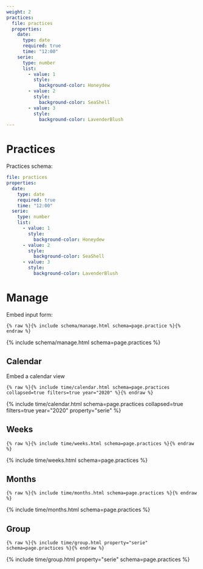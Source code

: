 ```yaml
---
weight: 2
practices:
  file: practices
  properties:
    date:
      type: date
      required: true
      time: "12:00"
    serie:
      type: number
      list:
        - value: 1
          style:
            background-color: Honeydew
        - value: 2
          style:
            background-color: SeaShell
        - value: 3
          style:
            background-color: LavenderBlush
---
```


# Practices

Practices schema:

```yml
file: practices
properties:
  date:
    type: date
    required: true
    time: "12:00"
  serie:
    type: number
    list:
      - value: 1
        style:
          background-color: Honeydew
      - value: 2
        style:
          background-color: SeaShell
      - value: 3
        style:
          background-color: LavenderBlush
```

# Manage

Embed input form:

```liquid
{% raw %}{% include schema/manage.html schema=page.practice %}{% endraw %}
```

{% include schema/manage.html schema=page.practices %}

## Calendar

Embed a calendar view

```liquid
{% raw %}{% include time/calendar.html schema=page.practices collapsed=true filters=true year="2020" %}{% endraw %}
```

{% include time/calendar.html schema=page.practices collapsed=true filters=true year="2020" property="serie" %}

## Weeks

```liquid
{% raw %}{% include time/weeks.html schema=page.practices %}{% endraw %}
```

{% include time/weeks.html schema=page.practices %}

## Months

```liquid
{% raw %}{% include time/months.html schema=page.practices %}{% endraw %}
```

{% include time/months.html schema=page.practices %}

## Group

```liquid
{% raw %}{% include time/group.html property="serie" schema=page.practices %}{% endraw %}
```

{% include time/group.html property="serie" schema=page.practices %}